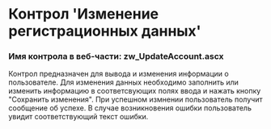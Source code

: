 ﻿---
description: 2.4.9.1
---
# Контрол 'Изменение регистрационных данных'
### Имя контрола в веб-части: zw_UpdateAccount.ascx
Контрол предназначен для вывода и изменения информации о пользователе.
Для изменения данных необходимо заполнить или изменить информацию в соответсвующих полях ввода и нажать кнопку "Сохранить изменения". 
При успешном измнении пользователь получит сообщение об успехе.
В случае возникновения ошибки пользователь увидит соответствующий текст ошибки. 
